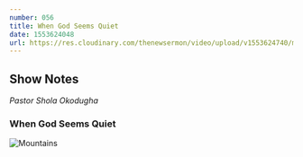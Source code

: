 ```yaml
---
number: 056
title: When God Seems Quiet
date: 1553624048
url: https://res.cloudinary.com/thenewsermon/video/upload/v1553624740/messages/Media_Mountain_IV.mp3
---
```


## Show Notes
_Pastor Shola Okodugha_

### When God Seems Quiet

![Mountains](https://res.cloudinary.com/thenewsermon/image/upload/v1553630346/sermon%20display%20pictures/Gethsemane_26th.jpg)